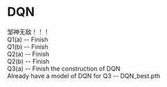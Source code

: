 # DQN

邹神无敌！！！  
Q1(a) -- Finish  
Q1(b) -- Finish   
Q2(a) -- Finish   
Q2(b) -- Finish  
Q3(a) -- Finish the construction of DQN  
Already have a model of DQN for Q3 --  DQN_best.pth